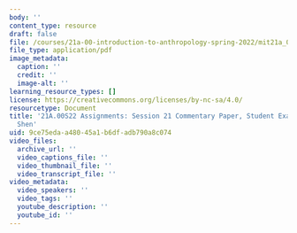 ```yaml
---
body: ''
content_type: resource
draft: false
file: /courses/21a-00-introduction-to-anthropology-spring-2022/mit21a_00s22_sess21paper_ex1.pdf
file_type: application/pdf
image_metadata:
  caption: ''
  credit: ''
  image-alt: ''
learning_resource_types: []
license: https://creativecommons.org/licenses/by-nc-sa/4.0/
resourcetype: Document
title: '21A.00S22 Assignments: Session 21 Commentary Paper, Student Example 1: James
  Shen'
uid: 9ce75eda-a480-45a1-b6df-adb790a8c074
video_files:
  archive_url: ''
  video_captions_file: ''
  video_thumbnail_file: ''
  video_transcript_file: ''
video_metadata:
  video_speakers: ''
  video_tags: ''
  youtube_description: ''
  youtube_id: ''
---
```

